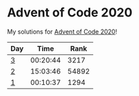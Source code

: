 # Advent of Code 2020
My solutions for [Advent of Code 2020](https://adventofcode.com/2020/)!

| Day          | Time     | Rank  |
| ------------ | -------- | ----- |
| [3](day_3)   | 00:20:44 | 3217  |
| [2](day_2)   | 15:03:46 | 54892 |
| [1](day_1)   | 00:10:37 | 1294  |
